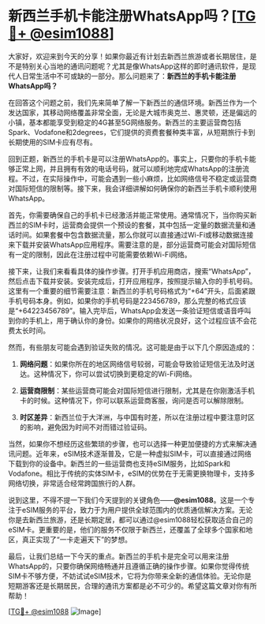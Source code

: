# 新西兰手机卡能注册WhatsApp吗？[[TG💪+ @esim1088](https://t.me/s/esim1088)]

大家好，欢迎来到今天的分享！如果你最近有计划去新西兰旅游或者长期居住，是不是特别关心当地的通讯问题呢？尤其是像WhatsApp这样的即时通讯软件，是现代人日常生活中不可或缺的一部分。那么问题来了：**新西兰的手机卡能注册WhatsApp吗？**

在回答这个问题之前，我们先来简单了解一下新西兰的通信环境。新西兰作为一个发达国家，其移动网络覆盖非常全面，无论是大城市奥克兰、惠灵顿，还是偏远的小镇，基本都能享受到稳定的4G甚至5G网络服务。新西兰的主要运营商包括Spark、Vodafone和2degrees，它们提供的资费套餐种类丰富，从短期旅行卡到长期使用的SIM卡应有尽有。

回到正题，新西兰的手机卡是可以注册WhatsApp的。事实上，只要你的手机卡能够正常上网，并且拥有有效的电话号码，就可以顺利地完成WhatsApp的注册流程。不过，在实际操作中，可能会遇到一些小麻烦，比如网络信号不稳定或运营商对国际短信的限制等。接下来，我会详细讲解如何确保你的新西兰手机卡顺利使用WhatsApp。

首先，你需要确保自己的手机卡已经激活并能正常使用。通常情况下，当你购买新西兰的SIM卡时，运营商会提供一个预设的套餐，其中包括一定量的数据流量和通话时间。如果套餐中包含数据流量，那么你就可以直接通过Wi-Fi或移动数据连接来下载并安装WhatsApp应用程序。需要注意的是，部分运营商可能会对国际短信有一定的限制，因此在注册过程中可能需要依赖Wi-Fi网络。

接下来，让我们来看看具体的操作步骤。打开手机应用商店，搜索“WhatsApp”，然后点击下载并安装。安装完成后，打开应用程序，按照提示输入你的手机号码。这里有一个重要的细节需要注意：新西兰的手机号码格式为“+64”开头，后面紧跟手机号码本身。例如，如果你的手机号码是223456789，那么完整的格式应该是“+64223456789”。输入完毕后，WhatsApp会发送一条验证短信或语音呼叫到你的手机上，用于确认你的身份。如果你的网络状况良好，这个过程应该不会花费太长时间。

然而，有些朋友可能会遇到验证失败的情况。这可能是由于以下几个原因造成的：

1. **网络问题**：如果你所在的地区网络信号较弱，可能会导致验证短信无法及时送达。这种情况下，你可以尝试切换到更稳定的Wi-Fi网络。
   
2. **运营商限制**：某些运营商可能会对国际短信进行限制，尤其是在你刚激活手机卡的时候。这种情况下，你可以联系运营商客服，询问是否可以解除限制。

3. **时区差异**：新西兰位于大洋洲，与中国有时差，所以在注册过程中要注意时区的影响，避免因为时间不对而错过验证码。

当然，如果你不想经历这些繁琐的步骤，也可以选择一种更加便捷的方式来解决通讯问题。近年来，eSIM技术逐渐普及，它是一种虚拟SIM卡，可以直接通过网络下载到你的设备中。新西兰的一些运营商也支持eSIM服务，比如Spark和Vodafone。相比于传统的实体SIM卡，eSIM的优势在于无需更换物理卡，支持多网络切换，非常适合经常跨国旅行的人群。

说到这里，不得不提一下我们今天提到的关键角色——**@esim1088**。这是一个专注于eSIM服务的平台，致力于为用户提供全球范围内的优质通信解决方案。无论你是去新西兰旅游，还是长期定居，都可以通过@esim1088轻松获取适合自己的eSIM卡。更重要的是，他们的服务不仅限于新西兰，还覆盖了全球多个国家和地区，真正实现了“一卡走遍天下”的梦想。

最后，让我们总结一下今天的重点。新西兰的手机卡是完全可以用来注册WhatsApp的，只要你确保网络畅通并且遵循正确的操作步骤。如果你觉得传统SIM卡不够方便，不妨试试eSIM技术，它将为你带来全新的通信体验。无论你是短期游客还是长期居民，合理的通讯方案都是必不可少的。希望这篇文章对你有所帮助！

[[TG💪+ @esim1088](https://t.me/s/esim1088) ![Image](https://i.postimg.cc/4NQfJmqS/Snipaste-2025-05-13-00-14-12.png)]